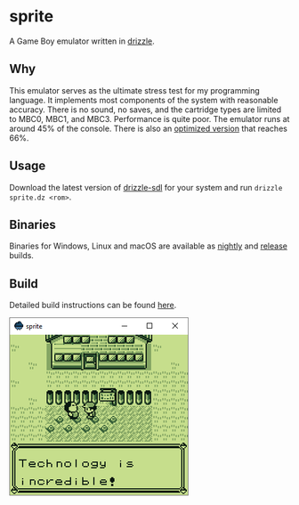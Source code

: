 # sprite
A Game Boy emulator written in [drizzle](https://github.com/jsmolka/drizzle).

## Why
This emulator serves as the ultimate stress test for my programming language. It implements most components of the system with reasonable accuracy. There is no sound, no saves, and the cartridge types are limited to MBC0, MBC1, and MBC3. Performance is quite poor. The emulator runs at around 45% of the console. There is also an [optimized version](https://github.com/jsmolka/sprite/blob/optimize/sprite.dz) that reaches 66%.

## Usage
Download the latest version of [drizzle-sdl](https://github.com/jsmolka/drizzle/releases) for your system and run `drizzle sprite.dz <rom>`.

## Binaries
Binaries for Windows, Linux and macOS are available as [nightly](https://nightly.link/jsmolka/sprite/workflows/build/master) and [release](https://github.com/jsmolka/sprite/releases) builds.

## Build
Detailed build instructions can be found [here](BUILD.md).

![screenshot](screenshot.png)

